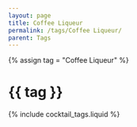 ```yaml
---
layout: page
title: Coffee Liqueur
permalink: /tags/Coffee Liqueur/
parent: Tags
---
```

{% assign tag = "Coffee Liqueur" %}
# {{ tag }}
{% include cocktail_tags.liquid %}


